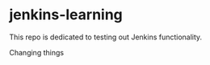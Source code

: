# jenkins-learning
This repo is dedicated to testing out Jenkins functionality.




Changing things
